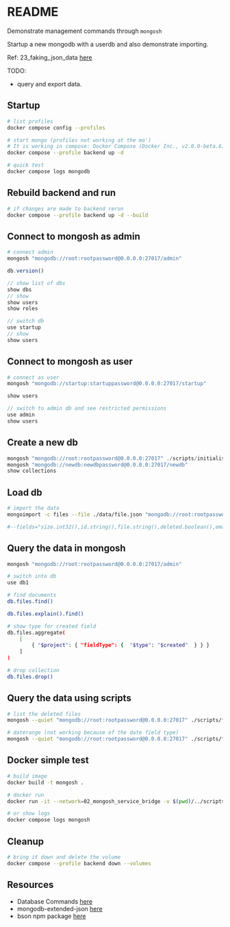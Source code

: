 # README

Demonstrate management commands through `mongosh`  

Startup a new mongodb with a userdb and also demonstrate importing.  

Ref: 23_faking_json_data [here](https://github.com/chrisguest75/typescript_examples/tree/master/23_faking_json_data)  

TODO:  

* query and export data.  

## Startup

```sh
# list profiles
docker compose config --profiles

# start mongo (profiles not working at the mo')
# It is working in compose: Docker Compose (Docker Inc., v2.0.0-beta.6) - Docker Desktop 3.5.2
docker compose --profile backend up -d 

# quick test
docker compose logs mongodb          
```

## Rebuild backend and run

```sh
# if changes are made to backend rerun
docker compose --profile backend up -d --build
```

## Connect to mongosh as admin

```sh
# connect admin
mongosh "mongodb://root:rootpassword@0.0.0.0:27017/admin"
```

```js
db.version()

// show list of dbs
show dbs
// show 
show users
show roles

// switch db
use startup
// show 
show users
```

## Connect to mongosh as user

```sh
# connect as user
mongosh "mongodb://startup:startuppassword@0.0.0.0:27017/startup"
```

```js
show users

// switch to admin db and see restricted permissions
use admin
show users
```

## Create a new db

```js
mongosh "mongodb://root:rootpassword@0.0.0.0:27017" ./scripts/initialise_db.js
mongosh "mongodb://newdb:newdbpassword@0.0.0.0:27017/newdb"    
show collections
```

## Load db

```sh
# import the data
mongoimport -c files --file ./data/file.json "mongodb://root:rootpassword@0.0.0.0:27017/db1" --authenticationDatabase admin -vvv 

#--fields="size.int32(),id.string(),file.string(),deleted.boolean(),email.string(),name.string(),created.date(2021-11-05T06:32:52.474Z),updateed.date(2021-11-05T06:32:52.474Z)"
```

## Query the data in mongosh

```sh
mongosh "mongodb://root:rootpassword@0.0.0.0:27017/admin"

# switch into db
use db1 

# find documents
db.files.find()

db.files.explain().find()

# show type for created field
db.files.aggregate( 
    [ 
        { "$project": { "fieldType": {  "$type": "$created"  } } } 
    ]
)

# drop collection
db.files.drop()
```

## Query the data using scripts

```sh
# list the deleted files
mongosh --quiet "mongodb://root:rootpassword@0.0.0.0:27017" ./scripts/find_deleted_files.js | jq .

# daterange (not working because of the date field type)
mongosh --quiet "mongodb://root:rootpassword@0.0.0.0:27017" ./scripts/find_daterange_files.js | jq .
```

## Docker simple test

```sh
# build image
docker build -t mongosh . 

# docker run
docker run -it --network=02_mongosh_service_bridge -v $(pwd)/../scripts:/scripts mongosh "mongodb://root:rootpassword@mongodb:27017" /scripts/find_daterange_files.js

# or show logs 
docker compose logs mongosh
```

## Cleanup

```sh
# bring it down and delete the volume
docker compose --profile backend down --volumes
```

## Resources

* Database Commands [here](https://docs.mongodb.com/manual/reference/command/)  
* mongodb-extended-json [here](https://www.mongodb.com/docs/manual/reference/mongodb-extended-json/)  
* bson npm package [here](https://www.npmjs.com/package/bson)  